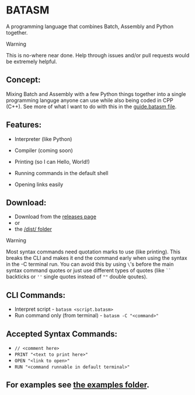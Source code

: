 # BATASM
A programming language that combines Batch, Assembly and Python together.

> [!WARNING]
> This is no-where near done. Help through issues and/or pull requests would be extremely helpful.

## Concept:
Mixing Batch and Assembly with a few Python things together into a single programming languge anyone can use while also being coded in CPP (C++).
See more of what I want to do with this in the [guide.batasm file](/examples/guide.batasm).

## Features:
- Interpreter (like Python)
- Compiler (coming soon)

- Printing (so I can Hello, World!)
- Running commands in the default shell
- Opening links easily

## Download:
- Download from the [releases page](https://github.com/james-beans/BATASM/releases)
- or
- the [/dist/ folder](/dist/)

> [!WARNING]
> Most syntax commands need quotation marks to use (like printing). This breaks the CLI and makes it end the command early when using the syntax in the -C terminal run. You can avoid this by using `\`'s before the main syntax command quotes or just use different types of quotes (like ` `` ` backticks or `''` single quotes instead of `""` double qoutes). 

## CLI Commands:
- Interpret script - `batasm <script.batasm>`
- Run command only (from terminal) - `batasm -C "<command>"`

## Accepted Syntax Commands:
- `// <comment here>`
- `PRINT "<text to print here>"`
- `OPEN "<link to open>"`
- `RUN "<command runnable in default terminal>"`

## For examples see [the examples folder](/examples).
